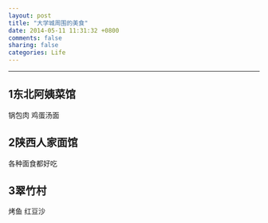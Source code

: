 ```yaml
---
layout: post
title: "大学城周围的美食"
date: 2014-05-11 11:31:32 +0800
comments: false
sharing: false
categories: Life
---
```


----
## 1东北阿姨菜馆
锅包肉 鸡蛋汤面

## 2陕西人家面馆
各种面食都好吃

## 3翠竹村
烤鱼 红豆沙



